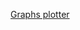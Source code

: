 [Graphs plotter](https://cloud.githubusercontent.com/assets/24522089/25308286/cae57684-27c1-11e7-89d9-e11fa3b2ddee.gif)
